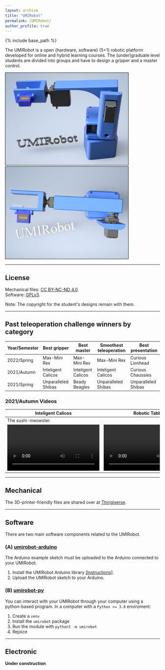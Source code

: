 ```yaml
---
layout: archive
title: "UMIRobot"
permalink: /UMIRobot/
author_profile: true
---
```


{% include base_path %}

The UMIRobot is a open {hardware, software} (5+1) robotic platform developed for online and hybrid learning courses.
The (under)graduate level students are divided into groups and have to design a gripper and a master control.

<img style='border:1px solid #000000' src="/images/umirobot_raytrace_front_withtext.png" width="400" height="300"> <img style='border:1px solid #000000' src="/images/umirobot_raytrace_up_withtext.png" width="400" height="300">
  
<hr/>

## License

Mechanical files: [CC BY-NC-ND 4.0](https://creativecommons.org/licenses/by-nc-nd/4.0/).
<br />Software: [GPLv3](https://tldrlegal.com/license/gnu-general-public-license-v3-(gpl-3)).

Note: The copyright for the student's designs remain with them. 

<hr/>

## Past teleoperation challenge winners by category

|Year/Semester|Best gripper|Best master|Smoothest teleoperation|Best presentation|
|---|---|---|---|---|
|2022/Spring|Max-Mini Rex|Max-Mini Rex|Max-Mini Rex|Curious Lionhead|
|2021/Autumn|Inteligent Calicos|Inteligent Calicos|Inteligent Calicos|Curious Chaussies|
|2021/Spring|Unparalleled Shibas|Beady Beagles|Unparalleled Shibas|Unparalleled Shibas|

### 2021/Autumn Videos

|Inteligent Calicos|Robotic Tabbys|Curious Chaussies|
|---|---|---|
|The sushi-meowster.|||
|<video src="https://filedn.com/l0UYPwn5UWvjkjpImQ8wWeV/tr_2021_A_inteligent_calicos_480p.mp4" controls="controls" style="max-height: 200px;"></video>|<video src="https://filedn.com/l0UYPwn5UWvjkjpImQ8wWeV/tr_2021_A_robotic_tabbys_480p.mp4" controls="controls" style="max-height: 200px;"></video>|<video src="https://filedn.com/l0UYPwn5UWvjkjpImQ8wWeV/tr_2021_A_curious_chaussies_480p.mp4" controls="controls" style="max-height: 200px;"></video>|

<hr/>

## Mechanical 

The 3D-printer-friendly files are shared over at [Thingiverse](https://www.thingiverse.com/thing:4797804).

<hr/>

## Software

There are two main software components related to the UMIRobot. 

### (A) [umirobot-arduino](https://github.com/mmmarinho/umirobot-arduino)

The Arduino example sketch must be uploaded to the Arduino connected to your UMIRobot.
1. Install the UMIRobot Arduino library [[Instructions]](https://www.ardu-badge.com/UMIRobot).
2. Upload the UMIRobot sketch to your Arduino.

### (B) [umirobot-py](https://github.com/mmmarinho/umirobot-py)

You can interact with your UMIRobot through your computer using a python-based program.
In a computer with a `Python >= 3.8` enviroment:
1. Create a `venv`
2. Install the `umirobot` package
3. Run the module with `python3 -m umirobot`
4. Rejoice

<hr/>

## Electronic

**Under construction**
